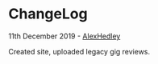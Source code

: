 # ChangeLog

11th December 2019 - [AlexHedley](https://github.com/AlexHedley)

Created site, uploaded legacy gig reviews.
